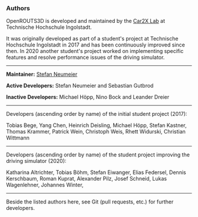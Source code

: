 ### Authors

OpenROUTS3D is developed and maintained by the [Car2X Lab](https://www.thi.de/en/research/carissma/laboratories/car2x-laboratory) at Technische Hochschule Ingolstadt.

It was originally developed as part of a student's project at Technische Hochschule Ingolstadt
in 2017 and has been continuously improved since then.
In 2020 another student's project worked on implementing specific features and resolve performance issues of the driving simulator.

---

**Maintainer:**
[Stefan Neumeier](https://www.thi.de/en/carissma/personnel/stefan-neumeier-msc)

**Active Developers:**
Stefan Neumeier and
Sebastian Gutbrod

**Inactive Developers:**
Michael Höpp,
Nino Bock and
Leander Dreier

---
Developers (ascending order by name) of the initial student project (2017):

Tobias Bege,
Yang Chen,
Heinrich Deisling,
Michael Höpp,
Stefan Kastner,
Thomas Krammer,
Patrick Wein,
Christoph Weis,
Rhett Widurski,
Christian Wittmann

---
Developers (ascending order by name) of the student project improving the driving simulator (2020):

Katharina Altrichter,
Tobias Böhm,
Stefan Eiwanger,
Elias Federsel,
Dennis Kerschbaum,
Roman Kuprat,
Alexander Pilz,
Josef Schneid,
Lukas Wagenlehner,
Johannes Winter,

---

Beside the listed authors here, see Git (pull requests, etc.) for further developers.
